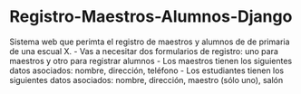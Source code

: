 # Registro-Maestros-Alumnos-Django
Sistema web que perimta el registro de maestros y alumnos de de primaria de una escual X.  - Vas a necesitar dos formularios de registro: uno para maestros y otro para registrar alumnos - Los maestros tienen los siguientes datos asociados: nombre, dirección, teléfono - Los estudiantes tienen los siguientes datos asociados: nombre, dirección, maestro (sólo uno), salón
